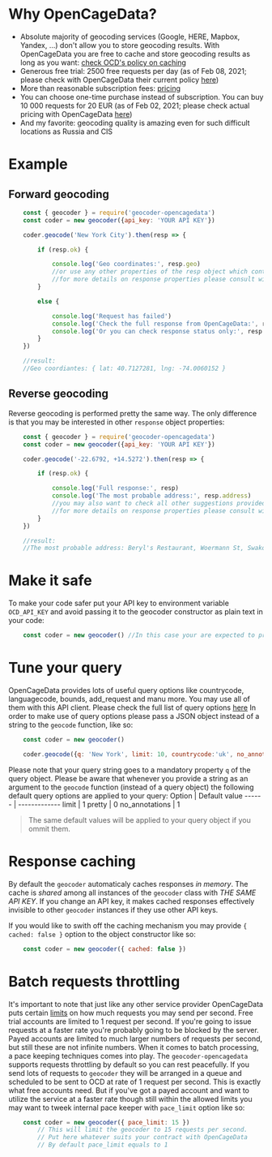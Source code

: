 # Why OpenCageData?
* Absolute majority of geocoding services (Google, HERE, Mapbox, Yandex, ...) don't allow you to store geocoding results. With OpenCageData you are free to cache and store geocoding results as long as you want: [check OCD's policy on caching](https://opencagedata.com/api#caching)
* Generous free trial: 2500 free requests per day (as of Feb 08, 2021; please check with OpenCageData their current policy [here](https://opencagedata.com/pricing))
* More than reasonable subscription fees: [pricing](https://opencagedata.com/pricing)
* You can choose one-time purchase instead of subscription. You can buy 10 000 requests for 20 EUR (as of Feb 02, 2021; please check actual pricing with OpenCageData [here](https://opencagedata.com/pricing))
* And my favorite: geocoding quality is amazing even for such difficult locations as Russia and CIS





# Example
## Forward geocoding
```javascript
    const { geocoder } = require('geocoder-opencagedata')
    const coder = new geocoder({api_key: 'YOUR API KEY'})

    coder.geocode('New York City').then(resp => {

        if (resp.ok) {

            console.log('Geo coordinates:', resp.geo)
            //or use any other properties of the resp object which contains a complete response from API service
            //for more details on response properties please consult with API Reference at https://opencagedata.com/api#forward-resp
        }

        else {

            console.log('Request has failed')
            console.log('Check the full response from OpenCageData:', resp)
            console.log('Or you can check response status only:', resp.status.code, resp.status.message)
        }
    })

    //result:
    //Geo coordiantes: { lat: 40.7127281, lng: -74.0060152 }
```
## Reverse geocoding
Reverse geocoding is performed pretty the same way. The only difference is that you may be interested in other ```response``` object properties:
```javascript
    const { geocoder } = require('geocoder-opencagedata')
    const coder = new geocoder({api_key: 'YOUR API KEY'})

    coder.geocode('-22.6792, +14.5272').then(resp => {

        if (resp.ok) {

            console.log('Full response:', resp)
            console.log('The most probable address:', resp.address)
            //you may also want to check all other suggestions provided in array: resp.results
            //for more details on response properties please consult with API Reference at https://opencagedata.com/api#reverse-resp
        }
    })

    //result:
    //The most probable address: Beryl's Restaurant, Woermann St, Swakopmund 13001, Namibia
```





# Make it safe

To make your code safer put your API key to environment variable ```OCD_API_KEY``` and avoid passing it to the geocoder constructor as plain text in your code:

```javascript
    const coder = new geocoder() //In this case your are expected to provide your API key in OCD_API_KEY variable before using geocoder constructor
```





# Tune your query

OpenCageData provides lots of useful query options like countrycode, languagecode, bounds, add_request and manu more. You may use all of them with this API client.
Please check the full list of query options [here](https://opencagedata.com/api#forward-opt)
In order to make use of query options please pass a JSON object instead of a string to the ```geocode``` function, like so:

```javascript
    const coder = new geocoder()

    coder.geocode({q: 'New York', limit: 10, countrycode:'uk', no_annotations: 0}).then(console.log)
```
Please note that your query string goes to a mandatory property ```q``` of the query object.
Please be aware that whenever you provide a string as an argument to the ```geocode``` function (instead of a query object) the following default query options are applied to your query:
Option | Default value
------ | -------------
limit | 1
pretty | 0
no_annotations | 1

> The same default values will be applied to your query object if you ommit them.





# Response caching

By default the ```geocoder``` automaticaly caches responses *in memory*.
The cache is *shared* among all instances of the ```geocoder``` class with _THE SAME API KEY_.
If you change an API key, it makes cached responses effectively invisible to other ```geocoder``` instances if they use other API keys.

If you would like to swith off the caching mechanism you may provide ```{ cached: false }``` option to the object constructor like so:

```javascript
    const coder = new geocoder({ cached: false })
```





# Batch requests throttling
It's important to note that just like any other service provider OpenCageData puts certain [limits](https://opencagedata.com/api#rate-limiting) on how much requests you may send per second. Free trial accounts are limited to 1 request per second. If you're going to issue requests at a faster rate you're probably going to be blocked by the server. Payed accounts are limited to much larger numbers of requests per second, but still these are not infinite numbers. When it comes to batch processing, a pace keeping techniques comes into play. The `geocoder-opencagedata` supports requests throttling by default so you can rest peacefully. If you send lots of requests to `geocoder` they will be arranged in a queue and scheduled to be sent to OCD at rate of 1 request per second. This is exactly what free accounts need. But if you've got a payed account and want to utilize the service at a faster rate though still within the allowed limits you may want to tweek internal pace keeper with `pace_limit` option like so:
```javascript
    const coder = new geocoder({ pace_limit: 15 })
        // This will limit the geocoder to 15 requests per second.
        // Put here whatever suits your contract with OpenCageData
        // By default pace_limit equals to 1
```